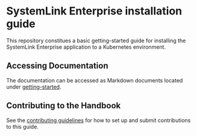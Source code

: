 # SystemLink Enterprise installation guide

This repository constitues a basic getting-started guide for installing the SystemLink Enterprise application to a Kubernetes environment.

## Accessing Documentation

The documentation can be accessed as Markdown documents located under [getting-started](getting-started).

## Contributing to the Handbook

See the [contributing guidelines](CONTRIBUTING.md) for how to set up and submit
contributions to this guide.

